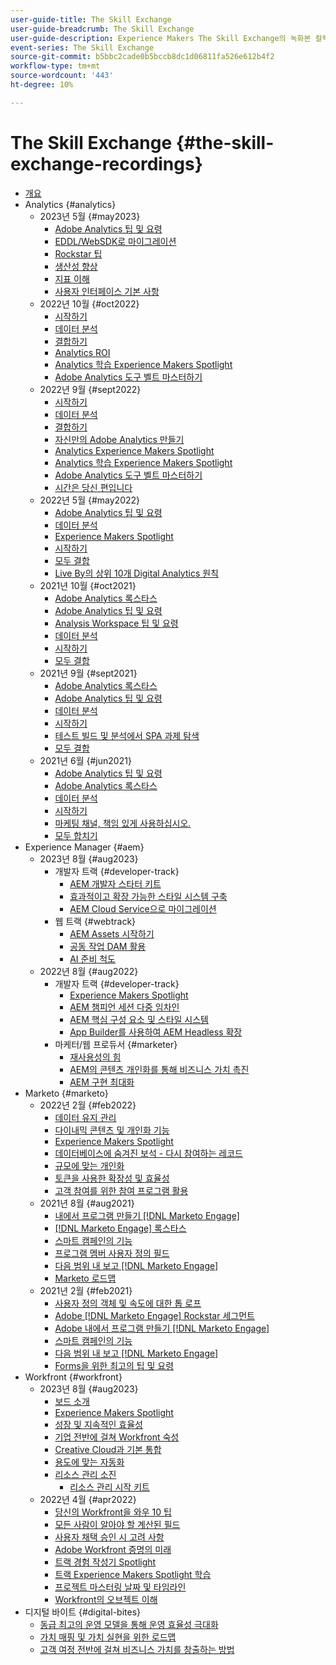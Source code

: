 ```yaml
---
user-guide-title: The Skill Exchange
user-guide-breadcrumb: The Skill Exchange
user-guide-description: Experience Makers The Skill Exchange의 녹화본 컬렉션
event-series: The Skill Exchange
source-git-commit: b5bbc2cade0b5bccb8dc1d06811fa526e612b4f2
workflow-type: tm+mt
source-wordcount: '443'
ht-degree: 10%

---
```



# The Skill Exchange {#the-skill-exchange-recordings}

+ [개요](overview.md)
+ Analytics {#analytics}
   + 2023년 5월 {#may2023}
      + [Adobe Analytics 팁 및 요령](analytics/may2023/tips-and-tricks.md)
      + [EDDL/WebSDK로 마이그레이션](analytics/may2023/migrate.md)
      + [Rockstar 팁](analytics/may2023/rockstar-tips.md)
      + [생산성 향상](analytics/may2023/productivity.md)
      + [지표 이해](analytics/may2023/metrics.md)
      + [사용자 인터페이스 기본 사항](analytics/may2023/user-interface.md)
   + 2022년 10월 {#oct2022}
      + [시작하기](analytics/oct2022/getting-started.md)
      + [데이터 분석](analytics/oct2022/analyzing-the-data.md)
      + [결합하기](analytics/oct2022/putting-it-all-together.md)
      + [Analytics ROI](analytics/oct2022/analytics-roi.md)
      + [Analytics 학습 Experience Makers Spotlight](analytics/oct2022/spotlight.md)
      + [Adobe Analytics 도구 벨트 마스터하기](analytics/oct2022/toolbelt.md)
   + 2022년 9월 {#sept2022}
      + [시작하기](analytics/sept2022/getting-started.md)
      + [데이터 분석](analytics/sept2022/analyzing-the-data.md)
      + [결합하기](analytics/sept2022/putting-it-all-together.md)
      + [자신만의 Adobe Analytics 만들기](analytics/sept2022/making-analytics-your-own.md)
      + [Analytics Experience Makers Spotlight](analytics/sept2022/grow-spotlight.md)
      + [Analytics 학습 Experience Makers Spotlight](analytics/sept2022/learn-spotlight.md)
      + [Adobe Analytics 도구 벨트 마스터하기](analytics/sept2022/toolbelt.md)
      + [시간은 당신 편입니다](analytics/sept2022/time-is-on-your-side.md)
   + 2022년 5월 {#may2022}
      + [Adobe Analytics 팁 및 요령](analytics/may2022/tips-and-tricks.md)
      + [데이터 분석](analytics/may2022/analyze-data.md)
      + [Experience Makers Spotlight](analytics/may2022/experience-makers-spotlight.md)
      + [시작하기](analytics/may2022/getting-started.md)
      + [모두 결합](analytics/may2022/putting-all-together.md)
      + [Live By의 상위 10개 Digital Analytics 원칙](analytics/may2022/top-ten.md)
   + 2021년 10월 {#oct2021}
      + [Adobe Analytics 록스타스](analytics/oct2021/analytics-rockstars.md)
      + [Adobe Analytics 팁 및 요령](analytics/oct2021/tips-and-tricks.md)
      + [Analysis Workspace 팁 및 요령](analytics/oct2021/analysis-workspace-tips-and-tricks.md)
      + [데이터 분석](analytics/oct2021/analyze-data.md)
      + [시작하기](analytics/oct2021/getting-started.md)
      + [모두 결합](analytics/oct2021/putting-all-together.md)
   + 2021년 9월 {#sept2021}
      + [Adobe Analytics 록스타스](analytics/sept2021/analytics-rockstars.md)
      + [Adobe Analytics 팁 및 요령](analytics/sept2021/tips-and-tricks.md)
      + [데이터 분석](analytics/sept2021/analyze-data.md)
      + [시작하기](analytics/sept2021/getting-started.md)
      + [테스트 빌드 및 분석에서 SPA 과제 탐색](analytics/sept2021/navigate-spa.md)
      + [모두 결합](analytics/sept2021/putting-all-together.md)
   + 2021년 6월 {#jun2021}
      + [Adobe Analytics 팁 및 요령](analytics/jun2021/tips-and-tricks.md)
      + [Adobe Analytics 록스타스](analytics/jun2021/analytics-rockstars.md)
      + [데이터 분석](analytics/jun2021/analyze-data.md)
      + [시작하기](analytics/jun2021/getting-started.md)
      + [마케팅 채널, 책임 있게 사용하십시오.](analytics/jun2021/marketing-channels.md)
      + [모두 합치기](analytics/jun2021/putting-all-together.md)
+ Experience Manager {#aem}
   + 2023년 8월 {#aug2023}
      + 개발자 트랙 {#developer-track}
         + [AEM 개발자 스타터 키트](aem/aug2023/deploy-new-project.md)
         + [효과적이고 확장 가능한 스타일 시스템 구축](aem/aug2023/scalable-style-system.md)
         + [AEM Cloud Service으로 마이그레이션](aem/aug2023/migrate-to-aemcs.md)
      + 웹 트랙 {#webtrack}
         + [AEM Assets 시작하기](aem/aug2023/getting-started-aem-assets.md)
         + [공동 작업 DAM 활용](aem/aug2023/collaborative-dam.md)
         + [AI 준비 척도](aem/aug2023/metadata.md)
   + 2022년 8월 {#aug2022}
      + 개발자 트랙 {#developer-track}
         + [Experience Makers Spotlight](aem/aug2022/spotlight.md)
         + [AEM 챔피언 세션 다중 임차인](aem/aug2022/multi-tenancy.md)
         + [AEM 핵심 구성 요소 및 스타일 시스템](aem/aug2022/core-components.md)
         + [App Builder를 사용하여 AEM Headless 확장](aem/aug2022/app-builder.md)
      + 마케터/웹 프로듀서 {#marketer}
         + [재사용성의 힘](aem/aug2022/reusability.md)
         + [AEM의 콘텐츠 개인화를 통해 비즈니스 가치 촉진](aem/aug2022/personalization.md)
         + [AEM 구현 최대화](aem/aug2022/implementation.md)
+ Marketo {#marketo}
   + 2022년 2월 {#feb2022}
      + [데이터 유지 관리](marketo/feb2022/data-maintenance.md)
      + [다이내믹 콘텐츠 및 개인화 기능](marketo/feb2022/dynamic-content.md)
      + [Experience Makers Spotlight](marketo/feb2022/experience-makers-spotlight.md)
      + [데이터베이스에 숨겨진 보석 - 다시 참여하는 레코드](marketo/feb2022/hidden-gems.md)
      + [규모에 맞는 개인화](marketo/feb2022/personalization-at-scale.md)
      + [토큰을 사용한 확장성 및 효율성](marketo/feb2022/using-tokens.md)
      + [고객 참여를 위한 참여 프로그램 활용](marketo/feb2022/utilize-engagement-programs.md)
   + 2021년 8월 {#aug2021}
      + [내에서 프로그램 만들기 [!DNL Marketo Engage]](marketo/aug2021/create-programs.md)
      + [[!DNL Marketo Engage] 록스타스](marketo/aug2021/engage-rockstars.md)
      + [스마트 캠페인의 기능](marketo/aug2021/smart-campaign.md)
      + [프로그램 멤버 사용자 정의 필드](marketo/aug2021/program-member-custom-fields.md)
      + [다음 범위 내 보고 [!DNL Marketo Engage]](marketo/aug2021/reporting.md)
      + [Marketo 로드맵](marketo/aug2021/marketo-roadmap.md)
   + 2021년 2월 {#feb2021}
      + [사용자 정의 객체 및 속도에 대한 톱 로프](marketo/feb2021/custom-objects.md)
      + [Adobe [!DNL Marketo Engage] Rockstar 세그먼트](marketo/feb2021/rockstar.md)
      + [Adobe 내에서 프로그램 만들기 [!DNL Marketo Engage]](marketo/feb2021/create-programs.md)
      + [스마트 캠페인의 기능](marketo/feb2021/power-of-smart-campaign.md)
      + [다음 범위 내 보고 [!DNL Marketo Engage]](marketo/feb2021/reporting-within-marketo.md)
      + [Forms을 위한 최고의 팁 및 요령](marketo/feb2021/forms-tips-and-tricks.md)
+ Workfront {#workfront}
   + 2023년 8월 {#aug2023}
      + [보드 소개](workfront/aug2023/introduction-to-boards.md)
      + [Experience Makers Spotlight](workfront/aug2023/spotlight.md)
      + [성장 및 지속적인 효율성](workfront/aug2023/growth-continued-efficiencies.md)
      + [기업 전반에 걸쳐 Workfront 숙성](workfront/aug2023/workfront-across-enterprise.md)
      + [Creative Cloud과 기본 통합](workfront/aug2023/native-integtrations.md)
      + [용도에 맞는 자동화](workfront/aug2023/automations.md)
      + [리소스 관리 소진](workfront/aug2023/resource-management-burnout.md)
         + [리소스 관리 시작 키트](workfront/aug2023/resource-management-starter-kit.md)
   + 2022년 4월 {#apr2022}
      + [당신의 Workfront을 와우 10 팁](workfront/apr2022/ten-tips.md)
      + [모든 사람이 알아야 할 계산된 필드](workfront/apr2022/calculated-fields.md)
      + [사용자 채택 승인 시 고려 사항](workfront/apr2022/user-adoption.md)
      + [Adobe Workfront 증명의 미래](workfront/apr2022/workfront-proof.md)
      + [트랙 경험 작성기 Spotlight](workfront/apr2022/grow-track-spotlight.md)
      + [트랙 Experience Makers Spotlight 학습](workfront/apr2022/learn-track-spotlight.md)
      + [프로젝트 마스터링 날짜 및 타임라인](workfront/apr2022/projects-dates-timelines.md)
      + [Workfront의 오브젝트 이해](workfront/apr2022/understanding-objects.md)
+ 디지털 바이트 {#digital-bites}
   + [동급 최고의 운영 모델을 통해 운영 효율성 극대화](digital-bites/operational-model.md)
   + [가치 매핑 및 가치 실현을 위한 로드맵](digital-bites/roadmap.md)
   + [고객 여정 전반에 걸쳐 비즈니스 가치를 창출하는 방법](digital-bites/business-value.md)
